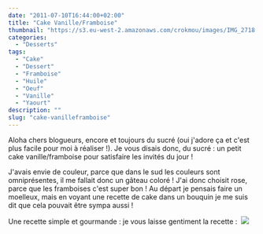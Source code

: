 ```yaml
---
date: "2011-07-10T16:44:00+02:00"
title: "Cake Vanille/Framboise"
thumbnail: "https://s3.eu-west-2.amazonaws.com/crokmou/images/IMG_2718.jpg"
categories:
  - "Desserts"
tags:
  - "Cake"
  - "Dessert"
  - "Framboise"
  - "Huile"
  - "Oeuf"
  - "Vanille"
  - "Yaourt"
description: ""
slug: "cake-vanilleframboise"
---
```


Aloha chers blogueurs, encore et toujours du sucré (oui j'adore ça et c'est plus facile pour moi à réaliser !). Je vous disais donc, du sucré : un petit cake vanille/framboise pour satisfaire les invités du jour !

J'avais envie de couleur, parce que dans le sud les couleurs sont omniprésentes, il me fallait donc un gâteau coloré ! J'ai donc choisit rose, parce que les framboises c'est super bon ! Au départ je pensais faire un moelleux, mais en voyant une recette de cake dans un bouquin je me suis dit que cela pouvait être sympa aussi !

Une recette simple et gourmande : je vous laisse gentiment la recette :  [![](http://3.bp.blogspot.com/-121z7EBs9Sg/TsFAoRUrOWI/AAAAAAAABFs/QiRYSQcluhA/s1600/Cake+vanille_framboise.jpg)](http://3.bp.blogspot.com/-121z7EBs9Sg/TsFAoRUrOWI/AAAAAAAABFs/QiRYSQcluhA/s1600/Cake+vanille_framboise.jpg)    